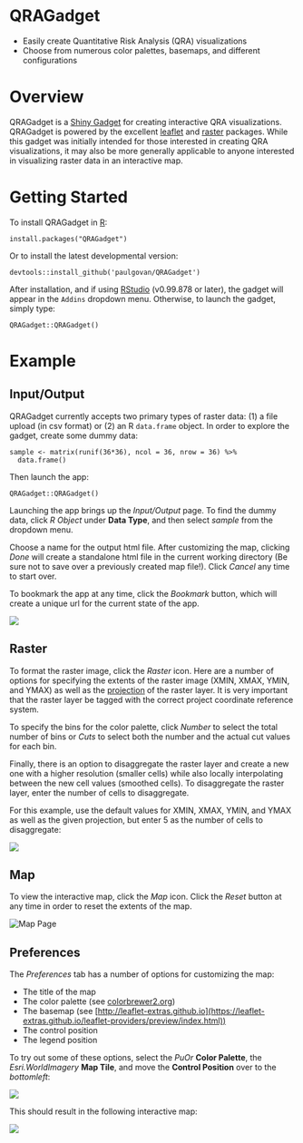 # QRAGadget
* Easily create Quantitative Risk Analysis (QRA) visualizations
* Choose from numerous color palettes, basemaps, and different configurations

# Overview
QRAGadget is a [Shiny Gadget](https://shiny.rstudio.com/articles/gadgets.html) for creating interactive QRA visualizations. QRAGadget is powered by the excellent [leaflet](https://leafletjs.com/) and [raster](https://cran.r-project.org/package=raster) packages. While this gadget was initially intended for those interested in creating QRA visualizations, it may also be more generally applicable to anyone interested in visualizing raster data in an interactive map. 

# Getting Started
To install QRAGadget in [R](https://www.r-project.org):

```
install.packages("QRAGadget")
```

Or to install the latest developmental version:

```
devtools::install_github('paulgovan/QRAGadget')
```

After installation, and if using [RStudio](https://posit.co/products/open-source/rstudio/) (v0.99.878 or later), the gadget will appear in the `Addins` dropdown menu. Otherwise, to launch the gadget, simply type:

```
QRAGadget::QRAGadget()
```

# Example

## Input/Output

QRAGadget currently accepts two primary types of raster data: (1) a file upload (in csv format) or (2) an R `data.frame` object. In order to explore the gadget, create some dummy data:

```
sample <- matrix(runif(36*36), ncol = 36, nrow = 36) %>%
  data.frame()
```

Then launch the app:

```
QRAGadget::QRAGadget()
```

Launching the app brings up the *Input/Output* page. To find the dummy data, click *R Object* under **Data Type**, and then select *sample* from the dropdown menu.

Choose a name for the output html file. After customizing the map, clicking *Done* will create a standalone html file in the current working directory (Be sure not to save over a previously created map file!). Click *Cancel* any time to start over. 

To bookmark the app at any time, click the *Bookmark* button, which will create a unique url for the current state of the app.

![](https://github.com/paulgovan/QRAGadget/blob/master/inst/images/InputOutput.PNG?raw=true)

## Raster

To format the raster image, click the *Raster* icon. Here are a number of options for specifying the extents of the raster image (XMIN, XMAX, YMIN, and YMAX) as well as the [projection](https://rstudio.github.io/leaflet/raster.html) of the raster layer. It is very important that the raster layer be tagged with the correct project coordinate reference system. 

To specify the bins for the color palette, click *Number* to select the total number of bins or *Cuts* to select both the number and the actual cut values for each bin.

Finally, there is an option to disaggregate the raster layer and create a new one with a higher resolution (smaller cells) while also locally interpolating between the new cell values (smoothed cells). To disaggregate the raster layer, enter the number of cells to disaggregate.

For this example, use the default values for XMIN, XMAX, YMIN, and YMAX as well as the given projection, but enter 5 as the number of cells to disaggregate:

![](https://github.com/paulgovan/QRAGadget/blob/master/inst/images/raster.PNG?raw=true)

## Map

To view the interactive map, click the *Map* icon. Click the *Reset* button at any time in order to reset the extents of the map.

![Map Page](https://github.com/paulgovan/QRAGadget/blob/master/inst/images/map.PNG?raw=true)

## Preferences

The *Preferences* tab has a number of options for customizing the map:

* The title of the map
* The color palette (see [colorbrewer2.org](https://colorbrewer2.org))
* The basemap (see [http://leaflet-extras.github.io](https://leaflet-extras.github.io/leaflet-providers/preview/index.html))
* The control position
* The legend position

To try out some of these options, select the *PuOr* **Color Palette**, the *Esri.WorldImagery* **Map Tile**, and move the **Control Position** over to the *bottomleft*:

![](https://github.com/paulgovan/QRAGadget/blob/master/inst/images/preferences.PNG?raw=true)

This should result in the following interactive map:

![](https://github.com/paulgovan/QRAGadget/blob/master/inst/images/Map2.PNG?raw=true)

